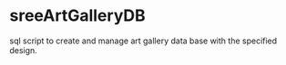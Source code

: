# sreeArtGalleryDB
sql script to create and manage art gallery data base with the specified design.
